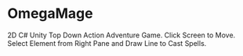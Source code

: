 # OmegaMage
2D C# Unity Top Down Action Adventure Game. Click Screen to Move. Select Element from Right Pane and Draw Line to Cast Spells.
